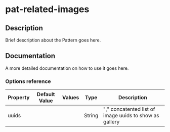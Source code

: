 # pat-related-images

## Description

Brief description about the Pattern goes here.


## Documentation

A more detailed documentation on how to use it goes here.

### Options reference

| Property       | Default Value | Values | Type              | Description                   |
| -------------- | ------------- | ------ | ----------------- | ----------------------------- |
| uuids          |               |        | String            | "," concatented list of image uuids to show as gallery |
